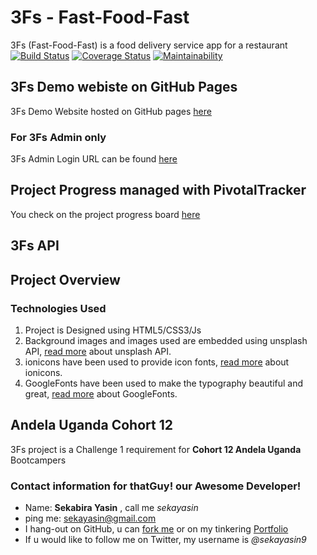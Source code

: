 # 3Fs - Fast-Food-Fast
3Fs (Fast-Food-Fast) is a food delivery service app for a restaurant\
[![Build Status](https://travis-ci.com/sekayasin/3Fs.svg?branch=dev)](https://travis-ci.com/sekayasin/3Fs)
[![Coverage Status](https://coveralls.io/repos/github/sekayasin/3Fs/badge.svg?branch=dev)](https://coveralls.io/github/sekayasin/3Fs?branch=dev)
[![Maintainability](https://api.codeclimate.com/v1/badges/265ca6d8e55d6437cffa/maintainability)](https://codeclimate.com/github/sekayasin/3Fs/maintainability)

## 3Fs Demo webiste on GitHub Pages
3Fs Demo Website hosted on GitHub pages <a href="https://sekayasin.github.io/3Fs/UI">here</a>
### For 3Fs Admin only
3Fs Admin Login URL can be found <a href="https://sekayasin.github.io/3Fs/UI/admin.html">here</a>

## Project Progress managed with PivotalTracker 
You check on the project progress board <a href="https://www.pivotaltracker.com/n/projects/2195804">here</a>

## 3Fs API


## Project Overview
### Technologies Used
1. Project is Designed using HTML5/CSS3/Js
2. Background images and images used are embedded using unsplash API, <a href="https://source.unsplash.com/">read more</a> about unsplash API.
3. ionicons have been used to provide icon fonts, <a href="https://ionicons.com/">read more</a> about ionicons.
4. GoogleFonts have been used to make the typography beautiful and great, <a href="https://fonts.google.com/">read more</a> about GoogleFonts. 

## Andela Uganda Cohort 12
3Fs project is a Challenge 1 requirement for **Cohort 12 Andela Uganda** Bootcampers  

### Contact information for thatGuy! our Awesome Developer!
- Name: **Sekabira Yasin** , call me *sekayasin*
- ping me: sekayasin@gmail.com
- I hang-out on GitHub, u can <a href="https://github.com/sekayasin">fork me</a> or on my tinkering <a href="https://sekayasin.me/">Portfolio</a>
- If u would like to follow me on Twitter, my username is *@sekayasin9*
